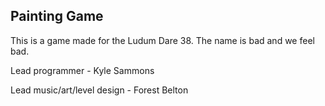 Painting Game
--------------

This is a game made for the Ludum Dare 38. The name is bad and we feel bad.

Lead programmer - Kyle Sammons

Lead music/art/level design - Forest Belton

